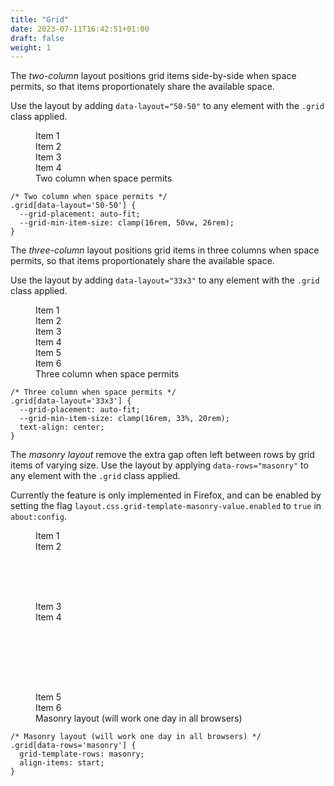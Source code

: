 ```yaml
---
title: "Grid"
date: 2023-07-11T16:42:51+01:00
draft: false
weight: 1
---
```


<section class="region flow">

The *two-column* layout positions grid items side-by-side when space permits, so that items proportionately share the available space. 

Use the layout by adding `data-layout="50-50"` to any element with the `.grid` class applied.

<figure>
  <div class="demo | grid" data-layout="50-50">
    <div class="item">Item 1</div>
    <div class="item">Item 2</div>
    <div class="item">Item 3</div>
    <div class="item">Item 4</div>
  </div>
  <figcaption>Two column when space permits</figcaption>
</figure>

```
/* Two column when space permits */
.grid[data-layout='50-50'] {
  --grid-placement: auto-fit;
  --grid-min-item-size: clamp(16rem, 50vw, 26rem);
}
```
</section>

<section class="region flow">

The *three-column* layout positions grid items in three columns when space permits, so that items proportionately share the available space. 

Use the layout by adding `data-layout="33x3"` to any element with the `.grid` class applied.

<figure>
  <div class="demo | grid" data-layout="33x3">
    <div class="item">Item 1</div>
    <div class="item">Item 2</div>
    <div class="item">Item 3</div>
    <div class="item">Item 4</div>
    <div class="item">Item 5</div>
    <div class="item">Item 6</div>
  </div>
  <figcaption>Three column when space permits</figcaption>
</figure>

```
/* Three column when space permits */
.grid[data-layout='33x3'] {
  --grid-placement: auto-fit;
  --grid-min-item-size: clamp(16rem, 33%, 20rem);
  text-align: center;
}
```

</section>

<section class="region flow">

The *masonry layout* remove the extra gap often left between rows by grid items of varying size. Use the layout by applying `data-rows="masonry"` to any element with the `.grid` class applied.


Currently the feature is only implemented in Firefox, and can be enabled by setting the flag `layout.css.grid-template-masonry-value.enabled` to `true` in `about:config`. 

<figure>
  <div class="demo | grid" data-rows="masonry">
    <div class="item">Item 1</div>
    <div class="item" style="height: 6rem;">Item 2</div>
    <div class="item">Item 3</div>
    <div class="item" style="height: 8rem;">Item 4</div>
    <div class="item">Item 5</div>
    <div class="item">Item 6</div>
  </div>
  <figcaption>Masonry layout (will work one day in all browsers)</figcaption>
</figure>

```
/* Masonry layout (will work one day in all browsers) */
.grid[data-rows='masonry'] {
  grid-template-rows: masonry;
  align-items: start;
}
```

</section>